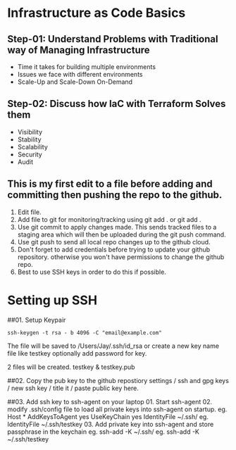 

# Infrastructure as Code Basics

## Step-01: Understand Problems with Traditional way of Managing Infrastructure
- Time it takes for building multiple environments
- Issues we face with different environments
- Scale-Up and Scale-Down On-Demand

## Step-02: Discuss how IaC with Terraform Solves them
- Visibility
- Stability
- Scalability
- Security
- Audit

## This is my first edit to a file before adding and committing then pushing the repo to the github.

01. Edit file.
02. Add file to git for monitoring/tracking using git add . or git add <filname>.
03. Use git commit to apply changes made. This sends tracked files to a staging area which will then be uploaded during the git push command.
04. Use git push to send all local repo changes up to the github cloud. 
05. Don't forget to add credentials before trying to update your github repository. otherwise you won't have permissions to change the github repo.
06. Best to use SSH keys in order to do this if possible.

# Setting up SSH
##01. Setup Keypair

	ssh-keygen -t rsa - b 4096 -C "email@example.com"
	
The file will be saved to /Users/Jay/.ssh/id_rsa or create a new key name file like testkey
optionally add password for key.

2 files will be created.
	testkey 
&	testkey.pub

##02. Copy the pub key to the github repostiory
	settings / ssh and gpg keys / new ssh key / title it / paste public key here.

##03. Add ssh key to ssh-agent on your laptop
	01. Start ssh-agent
	02. modify .ssh/config file to load all private keys into ssh-agent on startup.
		eg. 	Host *
			AddKeysToAgent yes
			UseKeyChain yes
			IdentityFile ~/.ssh/<key file>  eg. IdentityFile ~/.ssh/testkey
	03. Add private key into ssh-agent and store passphrase in the keychain
		eg.	ssh-add -K ~/.ssh/<keyfile>   eg. ssh-add -K ~/.ssh/testkey


